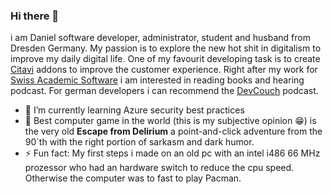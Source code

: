 ### Hi there 👋

i am Daniel software developer, administrator, student and husband from Dresden Germany. My passion is to explore the new hot shit in digitalism to improve my daily digital life. One of my favourit developing task is to create [Citavi](https://www.citavi.com) addons to improve the customer experience. Right after my work for [Swiss Academic Software](https://www.github.com/citavi) i am interested in reading books and hearing podcast. For german developers i can recommend the [DevCouch](https://devcouch.de) podcast.

- 🌱 I’m currently learning Azure security best practices
- 🤖 Best computer game in the world (this is my subjective opinion :grin:) is the very old **Escape from Delirium** a point-and-click adventure from the 90\`th with the right portion of sarkasm and dark humor.
- ⚡ Fun fact: My first steps i made on an old pc with an intel i486 66 MHz prozessor who had an hardware switch to reduce the cpu speed. Otherwise the computer was to fast to play Pacman.

